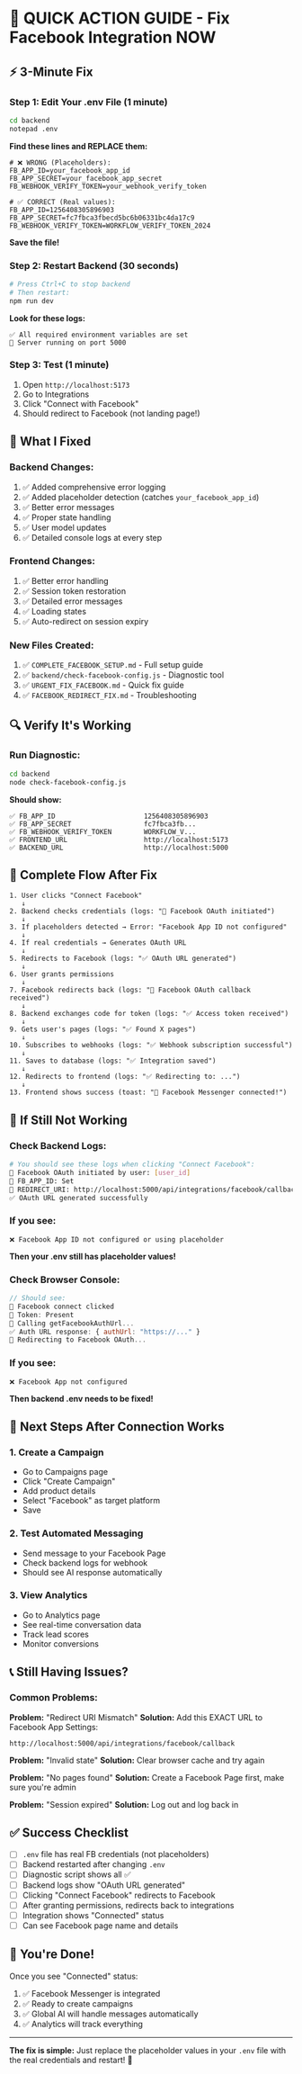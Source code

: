 # 🚀 QUICK ACTION GUIDE - Fix Facebook Integration NOW

## ⚡ 3-Minute Fix

### Step 1: Edit Your .env File (1 minute)

```bash
cd backend
notepad .env
```

**Find these lines and REPLACE them:**

```env
# ❌ WRONG (Placeholders):
FB_APP_ID=your_facebook_app_id
FB_APP_SECRET=your_facebook_app_secret
FB_WEBHOOK_VERIFY_TOKEN=your_webhook_verify_token

# ✅ CORRECT (Real values):
FB_APP_ID=1256408305896903
FB_APP_SECRET=fc7fbca3fbecd5bc6b06331bc4da17c9
FB_WEBHOOK_VERIFY_TOKEN=WORKFLOW_VERIFY_TOKEN_2024
```

**Save the file!**

### Step 2: Restart Backend (30 seconds)

```bash
# Press Ctrl+C to stop backend
# Then restart:
npm run dev
```

**Look for these logs:**
```
✅ All required environment variables are set
🚀 Server running on port 5000
```

### Step 3: Test (1 minute)

1. Open `http://localhost:5173`
2. Go to Integrations
3. Click "Connect with Facebook"
4. Should redirect to Facebook (not landing page!)

## 🎯 What I Fixed

### Backend Changes:
1. ✅ Added comprehensive error logging
2. ✅ Added placeholder detection (catches `your_facebook_app_id`)
3. ✅ Better error messages
4. ✅ Proper state handling
5. ✅ User model updates
6. ✅ Detailed console logs at every step

### Frontend Changes:
1. ✅ Better error handling
2. ✅ Session token restoration
3. ✅ Detailed error messages
4. ✅ Loading states
5. ✅ Auto-redirect on session expiry

### New Files Created:
1. ✅ `COMPLETE_FACEBOOK_SETUP.md` - Full setup guide
2. ✅ `backend/check-facebook-config.js` - Diagnostic tool
3. ✅ `URGENT_FIX_FACEBOOK.md` - Quick fix guide
4. ✅ `FACEBOOK_REDIRECT_FIX.md` - Troubleshooting

## 🔍 Verify It's Working

### Run Diagnostic:
```bash
cd backend
node check-facebook-config.js
```

**Should show:**
```
✅ FB_APP_ID                      1256408305896903
✅ FB_APP_SECRET                  fc7fbca3fb...
✅ FB_WEBHOOK_VERIFY_TOKEN        WORKFLOW_V...
✅ FRONTEND_URL                   http://localhost:5173
✅ BACKEND_URL                    http://localhost:5000
```

## 📝 Complete Flow After Fix

```
1. User clicks "Connect Facebook"
   ↓
2. Backend checks credentials (logs: "🔵 Facebook OAuth initiated")
   ↓
3. If placeholders detected → Error: "Facebook App ID not configured"
   ↓
4. If real credentials → Generates OAuth URL
   ↓
5. Redirects to Facebook (logs: "✅ OAuth URL generated")
   ↓
6. User grants permissions
   ↓
7. Facebook redirects back (logs: "🔵 Facebook OAuth callback received")
   ↓
8. Backend exchanges code for token (logs: "✅ Access token received")
   ↓
9. Gets user's pages (logs: "✅ Found X pages")
   ↓
10. Subscribes to webhooks (logs: "✅ Webhook subscription successful")
   ↓
11. Saves to database (logs: "✅ Integration saved")
   ↓
12. Redirects to frontend (logs: "✅ Redirecting to: ...")
   ↓
13. Frontend shows success (toast: "🎉 Facebook Messenger connected!")
```

## 🐛 If Still Not Working

### Check Backend Logs:
```bash
# You should see these logs when clicking "Connect Facebook":
🔵 Facebook OAuth initiated by user: [user_id]
🔵 FB_APP_ID: Set
🔵 REDIRECT_URI: http://localhost:5000/api/integrations/facebook/callback
✅ OAuth URL generated successfully
```

### If you see:
```
❌ Facebook App ID not configured or using placeholder
```

**Then your .env still has placeholder values!**

### Check Browser Console:
```javascript
// Should see:
🔵 Facebook connect clicked
🔵 Token: Present
🔵 Calling getFacebookAuthUrl...
✅ Auth URL response: { authUrl: "https://..." }
🔵 Redirecting to Facebook OAuth...
```

### If you see:
```
❌ Facebook App not configured
```

**Then backend .env needs to be fixed!**

## 🎯 Next Steps After Connection Works

### 1. Create a Campaign
- Go to Campaigns page
- Click "Create Campaign"
- Add product details
- Select "Facebook" as target platform
- Save

### 2. Test Automated Messaging
- Send message to your Facebook Page
- Check backend logs for webhook
- Should see AI response automatically

### 3. View Analytics
- Go to Analytics page
- See real-time conversation data
- Track lead scores
- Monitor conversions

## 📞 Still Having Issues?

### Common Problems:

**Problem:** "Redirect URI Mismatch"
**Solution:** Add this EXACT URL to Facebook App Settings:
```
http://localhost:5000/api/integrations/facebook/callback
```

**Problem:** "Invalid state"
**Solution:** Clear browser cache and try again

**Problem:** "No pages found"
**Solution:** Create a Facebook Page first, make sure you're admin

**Problem:** "Session expired"
**Solution:** Log out and log back in

## ✅ Success Checklist

- [ ] `.env` file has real FB credentials (not placeholders)
- [ ] Backend restarted after changing `.env`
- [ ] Diagnostic script shows all ✅
- [ ] Backend logs show "OAuth URL generated"
- [ ] Clicking "Connect Facebook" redirects to Facebook
- [ ] After granting permissions, redirects back to integrations
- [ ] Integration shows "Connected" status
- [ ] Can see Facebook page name and details

## 🚀 You're Done!

Once you see "Connected" status:
1. ✅ Facebook Messenger is integrated
2. ✅ Ready to create campaigns
3. ✅ Global AI will handle messages automatically
4. ✅ Analytics will track everything

---

**The fix is simple:** Just replace the placeholder values in your `.env` file with the real credentials and restart! 🎉
